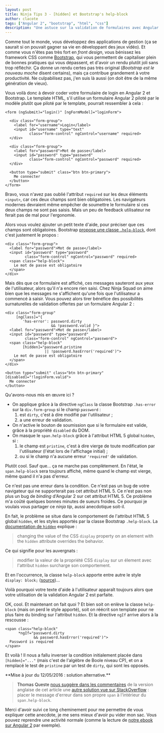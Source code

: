 ```yaml
---
layout: post
title: Ninja Tips 3 - [hidden] et Bootstrap's help-block
author: clacote
tags: ["Angular 2", "bootstrap", "html", "css"]
description: "Une astuce sur la validation de formulaires avec Angular 2 et Bootstrap"
---
```


Comme tout le monde, vous développez des applications de gestion
(ça se saurait si on pouvait gagner sa vie en développant des jeux vidéo).
Et comme vous n'êtes pas très fort en *front design*, vous bénissez les framework CSS
comme [Bootstrap](http://getbootstrap.com/), qui vous permettent de capitaliser
plein de bonnes pratiques qui vous dépassent,
et d'avoir un rendu plutôt joli sans trop réfléchir.
Ça donne un rendu certes pas très original (*Bootstrap est le nouveau moche* disent certains),
mais ça contribue grandement à votre productivité.
Ne culpabilisez pas, j'en suis là aussi (on doit être de la même génération de vieux).

Vous voilà donc à devoir coder votre formulaire de login en Angular&nbsp;2 et Bootstrap.
Le template HTML, s'il utilise un formulaire Angular&nbsp;2 piloté par le
modèle plutôt que piloté par le template, pourrait ressembler à cela&nbsp;:

    <form (ngSubmit)="login()" [ngFormModel]="loginForm">

      <div class="form-group">
        <label for="username">Login</label>
        <input id="username" type="text"
               class="form-control" ngControl="username" required>
      </div>

      <div class="form-group">
        <label for="password">Mot de passe</label>
        <input id="password" type="password"
               class="form-control" ngControl="password" required>
      </div>

      <button type="submit" class="btn btn-primary">
        Me connecter
      </button>
    </form>

Bravo, vous n'avez pas oublié l'attribut `required` sur les deux éléments `<input>`,
car ces deux champs sont bien obligatoires. Les navigateurs modernes devraient
même empêcher de soumettre le formulaire si ces deux champs ne sont pas saisis.
Mais un peu de feedback utilisateur ne ferait pas de mal pour l'ergonomie.

Alors vous voulez ajouter un petit texte d'aide, pour préciser que ces champs sont obligatoires.
Bootstrap [propose une classe `.help-block`](http://getbootstrap.com/css/#forms-help-text),
dont c'est justement le propos&nbsp;:

    <div class="form-group">
      <label for="password">Mot de passe</label>
      <input id="password" type="password"
             class="form-control" ngControl="password" required>
      <span class="help-block">
        Le mot de passe est obligatoire
      </span>
    </div>

Mais dès que ce formulaire est affiché, ces messages sauteront aux yeux de l'utilisateur,
alors qu'il n'a encore rien saisi. Chez Ninja Squad on aime bien que les messages
ne s'affichent qu'une fois que l'utilisateur a commencé à saisir.
Vous pouvez alors tirer bénéfice des possibilités surnaturelles de validation offertes par un
formulaire Angular&nbsp;2&nbsp;:

    <div class="form-group"
         [ngClass]="{
            'has-error': password.dirty
                         && !password.valid }">
      <label for="password">Mot de passe</label>
      <input id="password" type="password"
             class="form-control" ngControl="password">
      <span class="help-block"
            [hidden]="password.pristine
                      || !password.hasError('required')">
        Le mot de passe est obligatoire
      </span>
    </div>

    <button type="submit" class="btn btn-primary" [disabled]="!loginForm.valid">
      Me connecter
    </button>

Qu'avons-nous mis en œuvre ici&nbsp;?

* On applique grâce à la directive `ngClass` la classe Bootstrap `.has-error` sur la `div.form-group` si le champ `password`&nbsp;:
  1. est `dirty`, c'est à dire modifié par l'utilisateur&nbsp;;
  2. a une erreur de validation.
* On n'active le bouton de soumission que si le formulaire est valide, grâce à la propriété `disabled` du DOM.
* On masque le `span.help-block` grâce à l'attribut HTML&nbsp;5 global `hidden`, si&nbsp;:
   1. le champ est `pristine`, c'est à dire vierge de toute modification par l'utilisateur (l'état lors de l'affichage initial)&nbsp;;
   2. ou si le champ n'a aucune erreur `'required'` de validation.

Plutôt cool. Sauf que... ça ne marche pas complètement.
En l'état, le `span.help-block` sera toujours affiché, même quand le champ est vierge, même quand il n'a pas d'erreur.

Ce n'est pas une erreur dans la condition. Ce n'est pas un bug de votre navigateur qui ne supporterait pas cet attribut HTML&nbsp;5. Ce n'est pas non plus un bug de _binding_ d'Angular&nbsp;2 sur cet attribut HTML&nbsp;5.
Ce problème m'a coûté quelques bonnes minutes de sueurs froides. Ce pourquoi je voulais vous partager ce *ninja tip*, aussi anecdotique soit-il.

En fait, le problème se situe dans le comportement de l'attribut HTML&nbsp;5 global `hidden`, et les styles apportés par la classe Bootstrap `.help-block`. La [documentation de `hidden`](https://developer.mozilla.org/en-US/docs/Web/HTML/Global_attributes/hidden) explique&nbsp;:

> changing the value of the CSS `display` property on an element
> with the `hidden` attribute overrides the behavior.

Ce qui signifie pour les auvergnats&nbsp;:

> modifier la valeur de la propriété CSS `display` sur un élement
> avec l'attribut `hidden` surcharge son comportement.

Et en l'occurrence, la classe `help-block` apporte entre autre le style
`display: block;` ([source](https://github.com/twbs/bootstrap/blob/v3.3.6/less/forms.less#L456))...

Voilà pourquoi votre texte d'aide à l'utilisateur apparaît toujours alors que votre utilisation de la validation Angular&nbsp;2 est parfaite.

OK, cool. Et maintenant on fait quoi&nbsp;?
Et bien soit on enlève la classe `help-block` (mais on perd le style apporté), soit on réécrit son template pour ne plus faire du binding sur l'attribut `hidden`. Et la directive `ngIf` arrive alors à la rescousse&nbsp;:

    <span class="help-block"
          *ngIf="password.dirty
                 && password.hasError('required')">
      Password is required
    </span>

Et voilà&nbsp;!
Il nous a fallu inverser la condition initialement placée dans `[hidden]="..."` (mais c'est de l'algèbre de Boole niveau CP), et on a remplacé le test de `pristine` par un test de `dirty`, qui sont les opposés.


<a id="update" />
**Mise à jour du 12/05/2016&nbsp;: solution alternative.**

> Thomas Queste [nous suggère dans les commentaires](/2016/03/22/ninja-tips-3-angular-validation-hidden-vs-bootstrap-help-block-english/#comment-2671575902) de la version anglaise de cet article
> une [autre solution vue sur StackOverflow](http://stackoverflow.com/questions/30744882/angular2-hidden-ignores/30746262#30746262)&nbsp;:
> placer le message d'erreur dans son propre `span` à l'intérieur du `span.help-block`.

Merci d'avoir suivi ce long cheminement pour me permettre de vous expliquer cette anecdote, je me sens mieux d'avoir pu vider mon sac. Vous pouvez reprendre une activité normale (comme la lecture de [notre ebook sur Angular&nbsp;2](https://books.ninja-squad.com/angular2) par exemple).
